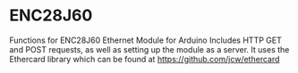 # ENC28J60
Functions for ENC28J60 Ethernet Module for Arduino
Includes HTTP GET and POST requests, as well as setting up the module as a server.
It uses the Ethercard library which can be found at https://github.com/jcw/ethercard
